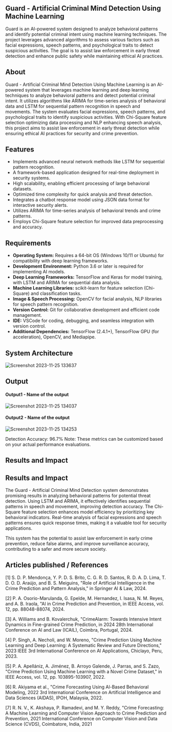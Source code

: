 ## Guard - Artificial Criminal Mind Detection Using Machine Learning
Guard is an AI-powered system designed to analyze behavioral patterns and identify potential criminal intent using machine learning techniques. The project leverages advanced algorithms to assess various factors such as facial expressions, speech patterns, and psychological traits to detect suspicious activities. The goal is to assist law enforcement in early threat detection and enhance public safety while maintaining ethical AI practices.
## About
Guard - Artificial Criminal Mind Detection Using Machine Learning is an AI-powered system that leverages machine learning and deep learning techniques to analyze behavioral patterns and detect potential criminal intent. It utilizes algorithms like ARIMA for time-series analysis of behavioral data and LSTM for sequential pattern recognition in speech and movements. The system evaluates facial expressions, speech patterns, and psychological traits to identify suspicious activities. With Chi-Square feature selection optimizing data processing and NLP enhancing speech analysis, this project aims to assist law enforcement in early threat detection while ensuring ethical AI practices for security and crime prevention.

## Features 
- Implements advanced neural network methods like LSTM for sequential pattern recognition.  
- A framework-based application designed for real-time deployment in security systems.  
- High scalability, enabling efficient processing of large behavioral datasets.  
- Optimized time complexity for quick analysis and threat detection.  
- Integrates a chatbot response model using JSON data format for interactive security alerts.  
- Utilizes ARIMA for time-series analysis of behavioral trends and crime patterns.  
- Employs Chi-Square feature selection for improved data preprocessing and accuracy.

## Requirements 
- **Operating System:** Requires a 64-bit OS (Windows 10/11 or Ubuntu) for compatibility with deep learning frameworks.  
- **Development Environment:** Python 3.6 or later is required for implementing AI models.  
- **Deep Learning Frameworks:** TensorFlow and Keras for model training, with LSTM and ARIMA for sequential data analysis.  
- **Machine Learning Libraries:** scikit-learn for feature selection (Chi-Square) and classification tasks.  
- **Image & Speech Processing:** OpenCV for facial analysis, NLP libraries for speech pattern recognition.  
- **Version Control:** Git for collaborative development and efficient code management.  
- **IDE:** VSCode for coding, debugging, and seamless integration with version control.  
- **Additional Dependencies:** TensorFlow (2.4.1+), TensorFlow GPU (for acceleration), OpenCV, and Mediapipe.

## System Architecture
<!--Embed the system architecture diagram as shown below-->

![Screenshot 2023-11-25 133637](https://github.com/<<yourusername>>/Hand-Gesture-Recognition-System/assets/75235455/a60c11f3-0a11-47fb-ac89-755d5f45c995)


## Output

<!--Embed the Output picture at respective places as shown below as shown below-->
#### Output1 - Name of the output

![Screenshot 2023-11-25 134037](https://github.com/<<yourusername>>/Hand-Gesture-Recognition-System/assets/75235455/8c2b6b5c-5ed2-4ec4-b18e-5b6625402c16)

#### Output2 - Name of the output
![Screenshot 2023-11-25 134253](https://github.com/<<yourusername>>/Hand-Gesture-Recognition-System/assets/75235455/5e05c981-05ca-4aaa-aea2-d918dcf25cb7)

Detection Accuracy: 96.7%
Note: These metrics can be customized based on your actual performance evaluations.


## Results and Impact
## Results and Impact  

The Guard - Artificial Criminal Mind Detection system demonstrates promising results in analyzing behavioral patterns for potential threat detection. Using LSTM and ARIMA, it effectively identifies sequential patterns in speech and movement, improving detection accuracy. The Chi-Square feature selection enhances model efficiency by prioritizing key behavioral indicators. Real-time analysis of facial expressions and speech patterns ensures quick response times, making it a valuable tool for security applications.  

This system has the potential to assist law enforcement in early crime prevention, reduce false alarms, and improve surveillance accuracy, contributing to a safer and more secure society.
## Articles published / References
[1] S. D. P. Mendonça, Y. P. D. S. Brito, C. G. R. D. Santos, R. D. A. D. Lima, T. D. O. D. Araújo, and B. S. Meiguins, "Role of Artificial Intelligence in the Crime Prediction and Pattern Analysis," in Springer Al & Law, 2024.

[2] P. A. Osorio-Marulanda, G. Epelde, M. Hernandez, I. Isasa, N. M. Reyes, and A. B. Iraola, "Al in Crime Prediction and Prevention, in IEEE Access, vol. 12, pp. 88048-88074, 2024.

[3] A. Williams and B. Kovalerchuk, "CrimeAlarm: Towards Intensive Intent Dynamics in Fine-grained Crime Prediction, in 2024 28th International Conference on Al and Law (ICAIL), Coimbra, Portugal, 2024.

[4] P. Singh, A. Necholi, and W. Moreno, "Crime Prediction Using Machine Learning and Deep Learning: A Systematic Review and Future Directions," 2023 IEEE 3rd International Conference on Al Applications, Chiclayo, Peru, 2023.

[5] P. A. Apellániz, A. Jiménez, B. Arroyo Galende, J. Parras, and S. Zazo, "Crime Prediction Using Machine Learning with a Novel Crime Dataset," in IEEE Access, vol. 12, pp. 103895-103907, 2022.

[6] R. Akiyama et al., "Crime Forecasting Using Al-Based Behavioral Modeling, 2022 3rd International Conference on Artificial Intelligence and Data Sciences (AIDAS), IPOH, Malaysia, 2022.

[7] R. N. V., K. Akshaya, P. Ramadevi, and M. Y. Reddy, "Crime Forecasting: A Machine Learning and Computer Vision Approach to Crime Prediction and Prevention, 2021 International Conference on Computer Vision and Data Science (CVDS), Coimbatore, India, 2021

